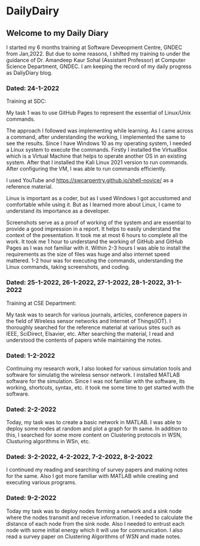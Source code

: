 # DailyDairy

## Welcome to my Daily Diary

I started my 6 months training at Software Deveopment Centre, GNDEC from Jan,2022. But due to some reasons, I shifted my training to under the guidance of Dr. Amandeep Kaur Sohal (Assistant Professor) at Computer Science Department, GNDEC. I am keeping the record of my daily progress as DaliyDiary blog.

### Dated: 24-1-2022
Training at SDC:

My task 1 was to use GitHub Pages to represent the essential of Linux/Unix commands.

The approach I followed was implementing while learning. As I came across a command, after understanding the working, I implemented the same to see the results. Since I have Windows 10 as my operating system, I needed a Linux system to execute the commands. Firstly I installed the VirtualBox which is a Virtual Machine that helps to operate another OS in an existing system. After that I installed the Kali Linux 2021 version to run commands. After configuring the VM, I was able to run commands efficiently.

I used YouTube and  https://swcarpentry.github.io/shell-novice/ as a reference material.

Linux is important as a coder, but as I used Windows I got accustomed and comfortable while using it. But as I learned more about Linux, I came to understand its importance as a developer.

Screenshots serve as a proof of working of the system and are essential to provide a good impression in a report. It helps to easily understand the context of the presentation.
It took me at most 6 hours to complete all the work. It took me 1 hour to understand the working of GitHub and GitHub Pages as I was not familiar with it. Within 2-3 hours I was able to install the requirements as the size of files was huge and also internet speed mattered. 1-2 hour was for executing the commands, understanding the Linux commands, taking screenshots, and coding.

### Dated: 25-1-2022, 26-1-2022, 27-1-2022, 28-1-2022, 31-1-2022
Training at CSE Department:

My task was to search for various journals, articles, conference papers in the field of Wireless sensor networks and Internet of Things(IOT). I thoroughly searched for the reference material at various sites such as IEEE, SciDirect, Elsavier, etc. After searching the material, I read and understood the contents of papers while maintaining the notes.

### Dated: 1-2-2022
Continuing my research work, I also looked for various simulation tools and software for simulatig the wireless sensor network. I installed MATLAB software for the simulation. Since I was not familiar with the software, its working, shortcuts, syntax, etc. it took me some time to get started woth the software.

### Dated: 2-2-2022
Today, my task was to create a basic network in MATLAB. I was able to deploy some nodes at random and plot a graph for th same. In addition to this, I searched for some more content on Clustering protocols in WSN, Clusturing algorithms in WSn, etc.

### Dated: 3-2-2022, 4-2-2022, 7-2-2022, 8-2-2022
I continued my reading and searching of survey papers and making notes for the same. Also I got more familiar with MATLAB while creating and executing various programs.

### Dated: 9-2-2022
Today my task was to deploy nodes forming a network and a sink node where the nodes transmit and receive information. I needed to calculate the distance of each node from the sink node. Also I needed to entrust each node with some initial energy which it will use for communication. I also read a survey paper on Clustering Algorithms of WSN and made notes.



